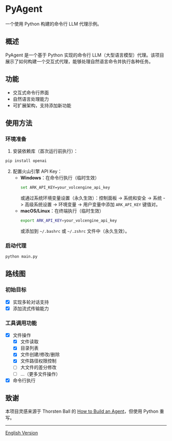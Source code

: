# PyAgent

一个使用 Python 构建的命令行 LLM 代理示例。

## 概述

PyAgent 是一个基于 Python 实现的命令行 LLM（大型语言模型）代理。该项目展示了如何构建一个交互式代理，能够处理自然语言命令并执行各种任务。

## 功能

- 交互式命令行界面
- 自然语言处理能力
- 可扩展架构，支持添加新功能

## 使用方法

### 环境准备
1. 安装依赖库（首次运行前执行）：
```bash
pip install openai
```

2. 配置火山引擎 API Key：
   - **Windows**：在命令行执行（临时生效）
     ```bash
     set ARK_API_KEY=your_volcengine_api_key
     ```
     或通过系统环境变量设置（永久生效）：控制面板 -> 系统和安全 -> 系统 -> 高级系统设置 -> 环境变量 -> 用户变量中添加 `ARK_API_KEY` 键值对。
   - **macOS/Linux**：在终端执行（临时生效）
     ```bash
     export ARK_API_KEY=your_volcengine_api_key
     ```
     或添加到 `~/.bashrc` 或 `~/.zshrc` 文件中（永久生效）。

### 启动代理
```bash
python main.py
```

## 路线图

### 初始目标

- [x] 实现多轮对话支持
- [x] 添加流式传输能力

### 工具调用功能

- [x] 文件操作
  - [x] 文件读取
  - [x] 目录列表
  - [x] 文件创建/修改/删除
  - [x] 文件路径权限控制
  - [ ] 大文件的差分修改
  - [ ] ...（更多文件操作）

- [x] 命令行执行

## 致谢

本项目灵感来源于 Thorsten Ball 的 [How to Build an Agent](https://ampcode.com/how-to-build-an-agent)，但使用 Python 重写。

---

[English Version](README_EN.md)